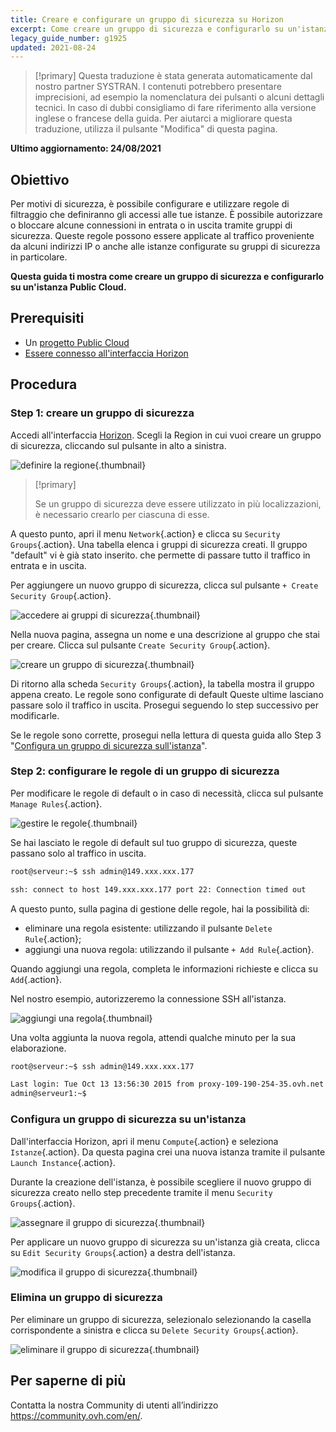 ```yaml
---
title: Creare e configurare un gruppo di sicurezza su Horizon
excerpt: Come creare un gruppo di sicurezza e configurarlo su un'istanza Public Cloud
legacy_guide_number: g1925
updated: 2021-08-24
---
```


> [!primary]
> Questa traduzione è stata generata automaticamente dal nostro partner SYSTRAN. I contenuti potrebbero presentare imprecisioni, ad esempio la nomenclatura dei pulsanti o alcuni dettagli tecnici. In caso di dubbi consigliamo di fare riferimento alla versione inglese o francese della guida. Per aiutarci a migliorare questa traduzione, utilizza il pulsante "Modifica" di questa pagina.
>

**Ultimo aggiornamento: 24/08/2021**

## Obiettivo

Per motivi di sicurezza, è possibile configurare e utilizzare regole di filtraggio che definiranno gli accessi alle tue istanze. È possibile autorizzare o bloccare alcune connessioni in entrata o in uscita tramite gruppi di sicurezza. Queste regole possono essere applicate al traffico proveniente da alcuni indirizzi IP o anche alle istanze configurate su gruppi di sicurezza in particolare.

**Questa guida ti mostra come creare un gruppo di sicurezza e configurarlo su un'istanza Public Cloud.**

## Prerequisiti

- Un [progetto Public Cloud](https://www.ovhcloud.com/it/public-cloud/)
- [Essere connesso all'interfaccia Horizon](/pages/platform/public-cloud/create_and_delete_a_user)

## Procedura

### Step 1: creare un gruppo di sicurezza

Accedi all'interfaccia [Horizon](/pages/platform/public-cloud/create_and_delete_a_user). Scegli la Region in cui vuoi creare un gruppo di sicurezza, cliccando sul pulsante in alto a sinistra.

![definire la regione](images/security-group0.png){.thumbnail}

> [!primary]
>
> Se un gruppo di sicurezza deve essere utilizzato in più localizzazioni, è necessario crearlo per ciascuna di esse.
>

A questo punto, apri il menu `Network`{.action} e clicca su `Security Groups`{.action}. Una tabella elenca i gruppi di sicurezza creati. Il gruppo "default" vi è già stato inserito. che permette di passare tutto il traffico in entrata e in uscita.

Per aggiungere un nuovo gruppo di sicurezza, clicca sul pulsante `+ Create Security Group`{.action}.

![accedere ai gruppi di sicurezza](images/security-group1.png){.thumbnail}

Nella nuova pagina, assegna un nome e una descrizione al gruppo che stai per creare. Clicca sul pulsante `Create Security Group`{.action}.

![creare un gruppo di sicurezza](images/security-group2.png){.thumbnail}

Di ritorno alla scheda `Security Groups`{.action}, la tabella mostra il gruppo appena creato. Le regole sono configurate di default Queste ultime lasciano passare solo il traffico in uscita. Prosegui seguendo lo step successivo per modificarle.

Se le regole sono corrette, prosegui nella lettura di questa guida allo Step 3 "[Configura un gruppo di sicurezza sull'istanza](#instance-security-group)".

### Step 2: configurare le regole di un gruppo di sicurezza

Per modificare le regole di default o in caso di necessità, clicca sul pulsante `Manage Rules`{.action}.

![gestire le regole](images/security-group3.png){.thumbnail}

Se hai lasciato le regole di default sul tuo gruppo di sicurezza, queste passano solo al traffico in uscita.

```bash
root@serveur:~$ ssh admin@149.xxx.xxx.177

ssh: connect to host 149.xxx.xxx.177 port 22: Connection timed out
```

A questo punto, sulla pagina di gestione delle regole, hai la possibilità di:

- eliminare una regola esistente: utilizzando il pulsante `Delete Rule`{.action};
- aggiungi una nuova regola: utilizzando il pulsante `+ Add Rule`{.action}.

Quando aggiungi una regola, completa le informazioni richieste e clicca su `Add`{.action}.

Nel nostro esempio, autorizzeremo la connessione SSH all'istanza.

![aggiungi una regola](images/security-group4.png){.thumbnail}

Una volta aggiunta la nuova regola, attendi qualche minuto per la sua elaborazione.

```bash
root@serveur:~$ ssh admin@149.xxx.xxx.177

Last login: Tue Oct 13 13:56:30 2015 from proxy-109-190-254-35.ovh.net
admin@serveur1:~$
```

### Configura un gruppo di sicurezza su un'istanza <a name="instance-security-group"></a>

Dall'interfaccia Horizon, apri il menu `Compute`{.action} e seleziona `Istanze`{.action}. Da questa pagina crei una nuova istanza tramite il pulsante `Launch Instance`{.action}.

Durante la creazione dell'istanza, è possibile scegliere il nuovo gruppo di sicurezza creato nello step precedente tramite il menu `Security Groups`{.action}.

![assegnare il gruppo di sicurezza](images/security-group5.png){.thumbnail}

Per applicare un nuovo gruppo di sicurezza su un'istanza già creata, clicca su `Edit Security Groups`{.action} a destra dell'istanza.

![modifica il gruppo di sicurezza](images/security-group6.png){.thumbnail}

### Elimina un gruppo di sicurezza

Per eliminare un gruppo di sicurezza, selezionalo selezionando la casella corrispondente a sinistra e clicca su `Delete Security Groups`{.action}.

![eliminare il gruppo di sicurezza](images/security-group7.png){.thumbnail}

## Per saperne di più

Contatta la nostra Community di utenti all’indirizzo <https://community.ovh.com/en/>.
